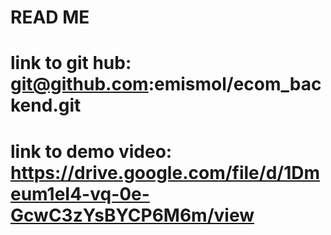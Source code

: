 # READ ME

# link to git hub: git@github.com:emismol/ecom_backend.git

# link to demo video: https://drive.google.com/file/d/1Dmeum1eI4-vq-0e-GcwC3zYsBYCP6M6m/view
